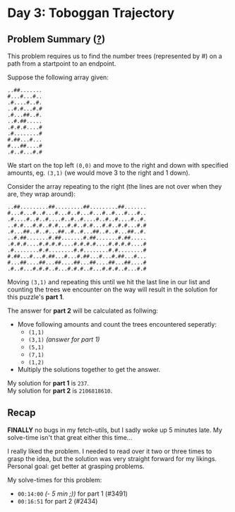 # Day 3: Toboggan Trajectory
## Problem Summary ([?](https://adventofcode.com/2020/day/3))

This problem requires us to find the number trees (represented by #) on a path from a startpoint to an endpoint.

Suppose the following array given:
```
..##.......
#...#...#..
.#....#..#.
..#.#...#.#
.#...##..#.
..#.##.....
.#.#.#....#
.#........#
#.##...#...
#...##....#
.#..#...#.#
```

We start on the top left `(0,0)` and move to the right and down with specified amounts, eg. `(3,1)` (we would move 3 to the right and 1 down).

Consider the array repeating to the right (the lines are not over when they are, they wrap around):
```
..##.........##.........##.........##.......
#...#...#..#...#...#..#...#...#..#...#...#..
.#....#..#..#....#..#..#....#..#..#....#..#.
..#.#...#.#..#.#...#.#..#.#...#.#..#.#...#.#
.#...##..#..#...##..#..#...##..#..#...##..#.
..#.##.......#.##.......#.##.......#.##.....
.#.#.#....#.#.#.#....#.#.#.#....#.#.#.#....#
.#........#.#........#.#........#.#........#
#.##...#...#.##...#...#.##...#...#.##...#...
#...##....##...##....##...##....##...##....#
.#..#...#.#.#..#...#.#.#..#...#.#.#..#...#.#
```

Moving `(3,1)` and repeating this until we hit the last line in our list and counting the trees we encounter on the way will result in the solution for this puzzle's **part 1**.

The answer for **part 2** will be calculated as follwing:
- Move following amounts and count the trees encountered seperatly:
    - `(1,1)`
    - `(3,1)` *(answer for part 1)*
    - `(5,1)`
    - `(7,1)`
    - `(1,2)`
- Multiply the solutions together to get the answer.

My solution for **part 1** is `237`.  
My solution for **part 2** is `2106818610`.

## Recap
**FINALLY** no bugs in my fetch-utils, but I sadly woke up 5 minutes late. 
My solve-time isn't that great either this time...

I really liked the problem. I needed to read over it two or three times to grasp the idea, but the solution was very straight forward for my likings.  
Personal goal: get better at grasping problems.

My solve-times for this problem:
- `00:14:00` *(- 5 min ;))* for part 1 (#3491)
- `00:16:51` for part 2 (#2434)
